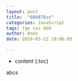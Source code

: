 ```yaml
---
layout: post
title:  "666876ss"
categories: JavaScript
tags: fge sss ddd
author: Anon
date: 2019-03-22 19:06:05

---
```


* content
{:toc}

abcs